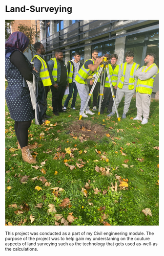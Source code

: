 # Land-Surveying

![Landsurveying](/eb0bed92-c420-495f-ae49-6d07beb9b0b9.JPG)


This project was conducted as a part of my Civil engineering module. The purpose of the project was to help gain my understaning on the couture aspects of land surveying such as the technology that gets used as-well-as the calculations. 

